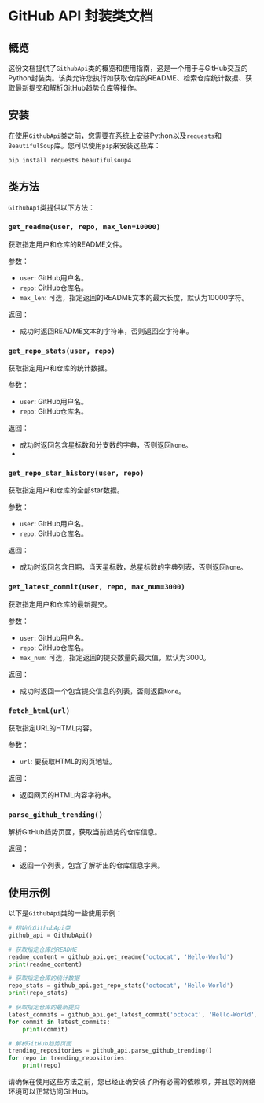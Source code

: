 # GitHub API 封装类文档

## 概览

这份文档提供了`GithubApi`类的概览和使用指南，这是一个用于与GitHub交互的Python封装类。该类允许您执行如获取仓库的README、检索仓库统计数据、获取最新提交和解析GitHub趋势仓库等操作。

## 安装

在使用`GithubApi`类之前，您需要在系统上安装Python以及`requests`和`BeautifulSoup`库。您可以使用`pip`来安装这些库：

```bash
pip install requests beautifulsoup4
```

## 类方法

`GithubApi`类提供以下方法：

### `get_readme(user, repo, max_len=10000)`

获取指定用户和仓库的README文件。

参数：
- `user`: GitHub用户名。
- `repo`: GitHub仓库名。
- `max_len`: 可选，指定返回的README文本的最大长度，默认为10000字符。

返回：
- 成功时返回README文本的字符串，否则返回空字符串。

### `get_repo_stats(user, repo)`

获取指定用户和仓库的统计数据。

参数：
- `user`: GitHub用户名。
- `repo`: GitHub仓库名。

返回：
- 成功时返回包含星标数和分支数的字典，否则返回`None`。
- 
### `get_repo_star_history(user, repo)`

获取指定用户和仓库的全部star数据。

参数：
- `user`: GitHub用户名。
- `repo`: GitHub仓库名。

返回：
- 成功时返回包含日期，当天星标数，总星标数的字典列表，否则返回`None`。
### `get_latest_commit(user, repo, max_num=3000)`

获取指定用户和仓库的最新提交。

参数：
- `user`: GitHub用户名。
- `repo`: GitHub仓库名。
- `max_num`: 可选，指定返回的提交数量的最大值，默认为3000。

返回：
- 成功时返回一个包含提交信息的列表，否则返回`None`。

### `fetch_html(url)`

获取指定URL的HTML内容。

参数：
- `url`: 要获取HTML的网页地址。

返回：
- 返回网页的HTML内容字符串。

### `parse_github_trending()`

解析GitHub趋势页面，获取当前趋势的仓库信息。

返回：
- 返回一个列表，包含了解析出的仓库信息字典。

## 使用示例

以下是`GithubApi`类的一些使用示例：

```python
# 初始化GithubApi类
github_api = GithubApi()

# 获取指定仓库的README
readme_content = github_api.get_readme('octocat', 'Hello-World')
print(readme_content)

# 获取指定仓库的统计数据
repo_stats = github_api.get_repo_stats('octocat', 'Hello-World')
print(repo_stats)

# 获取指定仓库的最新提交
latest_commits = github_api.get_latest_commit('octocat', 'Hello-World')
for commit in latest_commits:
    print(commit)

# 解析GitHub趋势页面
trending_repositories = github_api.parse_github_trending()
for repo in trending_repositories:
    print(repo)
```

请确保在使用这些方法之前，您已经正确安装了所有必需的依赖项，并且您的网络环境可以正常访问GitHub。